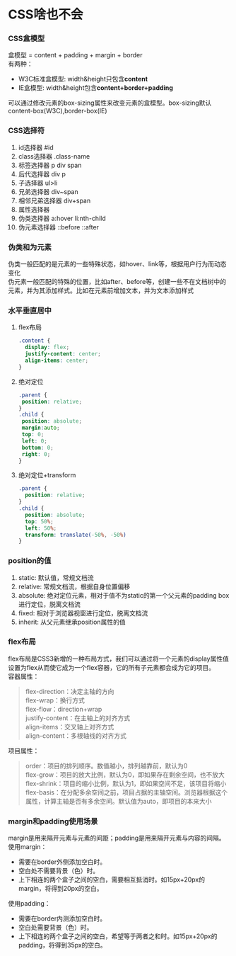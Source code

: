# CSS啥也不会

### CSS盒模型
  盒模型 = content + padding + margin + border  
  有两种：
  + W3C标准盒模型: width&height只包含**content**  
  + IE盒模型: width&height包含**content+border+padding**  
  
  可以通过修改元素的box-sizing属性来改变元素的盒模型。box-sizing默认content-box(W3C),border-box(IE)


### CSS选择符
  1. id选择器 #id 
  2. class选择器 .class-name
  3. 标签选择器 p div span
  4. 后代选择器 div p
  5. 子选择器 ul>li
  6. 兄弟选择器 div~span
  7. 相邻兄弟选择器 div+span
  8. 属性选择器 
  9. 伪类选择器 a:hover li:nth-child
  10. 伪元素选择器 ::before ::after

### 伪类和为元素
伪类一般匹配的是元素的一些特殊状态，如hover、link等，根据用户行为而动态变化  
伪元素一般匹配的特殊的位置，比如after、before等，创建一些不在文档树中的元素，并为其添加样式。比如在元素前增加文本，并为文本添加样式  

### 水平垂直居中
1. flex布局
    ```css
    .content {
      display: flex;
      justify-content: center;
      align-items: center;
    }
    ```
2. 绝对定位
   ```css
   .parent {
    position: relative;
   }
   .child {
    position: absolute;
    margin:auto;
    top: 0;
    left: 0;
    bottom: 0;
    right: 0;
   }
   ```

3. 绝对定位+transform
    ```css
    .parent {
      position: relative;
    }
    .child {
      position: absolute;
      top: 50%;
      left: 50%;
      transform: translate(-50%, -50%)
    }
    ```

### position的值
1. static: 默认值，常规文档流
2. relative: 常规文档流，根据自身位置偏移
3. absolute: 绝对定位元素，相对于值不为static的第一个父元素的padding box进行定位，脱离文档流
4. fixed: 相对于浏览器视窗进行定位，脱离文档流
5. inherit: 从父元素继承position属性的值

### flex布局
flex布局是CSS3新增的一种布局方式，我们可以通过将一个元素的display属性值设置为flex从而使它成为一个flex容器，它的所有子元素都会成为它的项目。  
容器属性： 
> flex-direction：决定主轴的方向  
> flex-wrap：换行方式  
> flex-flow：direction+wrap  
> justify-content：在主轴上的对齐方式  
> align-items：交叉轴上对齐方式  
> align-content：多根轴线的对齐方式  

项目属性：
> order：项目的排列顺序。数值越小，排列越靠前，默认为0  
> flex-grow：项目的放大比例，默认为0，即如果存在剩余空间，也不放大  
> flex-shrink：项目的缩小比例，默认为1，即如果空间不足，该项目将缩小  
> flex-basis：在分配多余空间之前，项目占据的主轴空间。浏览器根据这个属性，计算主轴是否有多余空间。默认值为auto，即项目的本来大小  


### margin和padding使用场景
margin是用来隔开元素与元素的间距；padding是用来隔开元素与内容的间隔。  
使用margin：
+ 需要在border外侧添加空白时。
+ 空白处不需要背景（色）时。
+ 上下相连的两个盒子之间的空白，需要相互抵消时。如15px+20px的margin，将得到20px的空白。

使用padding：
+ 需要在border内测添加空白时。
+ 空白处需要背景（色）时。
+ 上下相连的两个盒子之间的空白，希望等于两者之和时。如15px+20px的padding，将得到35px的空白。